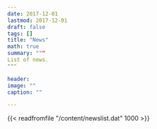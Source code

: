 ```yaml
---
date: 2017-12-01
lastmod: 2017-12-01
draft: false
tags: []
title: "News"
math: true
summary: """
List of news.
"""

header:
image: ""
caption: ""

---
```


{{< readfromfile "/content/newslist.dat" 1000 >}} 
